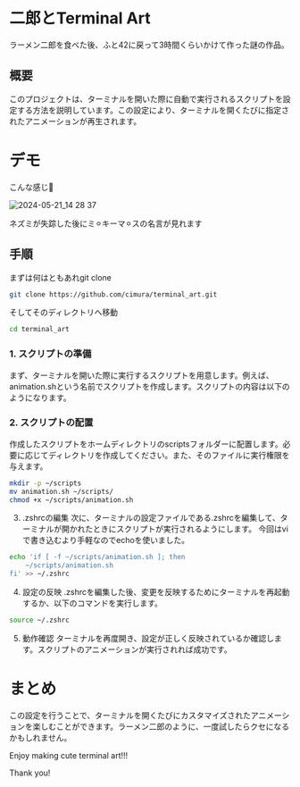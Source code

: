 # 二郎とTerminal Art

ラーメン二郎を食べた後、ふと42に戻って3時間くらいかけて作った謎の作品。

## 概要
このプロジェクトは、ターミナルを開いた際に自動で実行されるスクリプトを設定する方法を説明しています。この設定により、ターミナルを開くたびに指定されたアニメーションが再生されます。

# デモ

こんな感じ🎵

![2024-05-21_14 28 37](https://github.com/cimura/terminal_art/assets/144637453/e94857b6-2c34-4a02-a82a-031641ad0ecf)


ネズミが失踪した後にミ⚪︎キーマ⚪︎スの名言が見れます

## 手順

まずは何はともあれgit clone
```bash
git clone https://github.com/cimura/terminal_art.git
```
そしてそのディレクトリへ移動

```bash
cd terminal_art
```


### 1. スクリプトの準備
まず、ターミナルを開いた際に実行するスクリプトを用意します。例えば、animation.shという名前でスクリプトを作成します。スクリプトの内容は以下のようになります。



### 2. スクリプトの配置
作成したスクリプトをホームディレクトリのscriptsフォルダーに配置します。必要に応じてディレクトリを作成してください。また、そのファイルに実行権限を与えます。

```bash
mkdir -p ~/scripts
mv animation.sh ~/scripts/
chmod +x ~/scripts/animation.sh
```

3. .zshrcの編集
次に、ターミナルの設定ファイルである.zshrcを編集して、ターミナルが開かれたときにスクリプトが実行されるようにします。
今回はviで書き込むより手軽なのでechoを使いました。


```bash
echo 'if [ -f ~/scripts/animation.sh ]; then
    ~/scripts/animation.sh
fi' >> ~/.zshrc
```


4. 設定の反映
.zshrcを編集した後、変更を反映するためにターミナルを再起動するか、以下のコマンドを実行します。


```bash
source ~/.zshrc
```



5. 動作確認
ターミナルを再度開き、設定が正しく反映されているか確認します。スクリプトのアニメーションが実行されれば成功です。



# まとめ
この設定を行うことで、ターミナルを開くたびにカスタマイズされたアニメーションを楽しむことができます。ラーメン二郎のように、一度試したらクセになるかもしれません。


Enjoy making cute terminal art!!!

Thank you!
